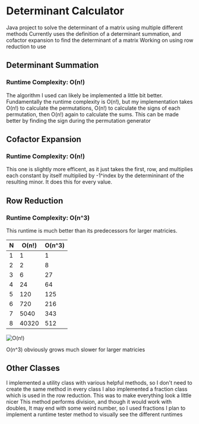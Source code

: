 # Determinant Calculator
Java project to solve the determinant of a matrix using multiple different methods
Currently uses the definition of a determinant summation, and cofactor expansion to find the determinant of a matrix
Working on using row reduction to use 

## Determinant Summation
### Runtime Complexity: O(n!)
The algorithm I used can likely be implemented a little bit better. Fundamentally the runtime complexity is O(n!), but my implementation
takes O(n!) to calculate the permutations, O(n!) to calculate the signs of each permutation, then O(n!) again to calculate the sums.
This can be made better by finding the sign during the permutation generator

## Cofactor Expansion
### Runtime Complexity: O(n!)
This one is slightly more efficent, as it just takes the first, row, and multiplies each constant by itself multiplied by -1^index by the 
determininant of the resulting minor. It does this for every value. 

## Row Reduction
### Runtime Complexity: O(n^3)
This runtime is much better than its predecessors for larger matricies. 

| N | O(n!)  | O(n^3) |
| --| -------| ------ |
| 1 | 1      | 1      |
| 2 | 2      | 8      |
| 3 | 6      | 27     |
| 4 | 24     | 64     |
| 5 | 120    | 125    |
| 6 | 720    | 216    |
| 7 | 5040   | 343    |
| 8 | 40320  | 512    |

![O(n!)](https://github.com/markstanl/DeterminantCalculator/assets/146277800/cf2d904b-c21d-41be-83b6-8f148f4b1943)

O(n^3) obviously grows much slower for larger matricies

## Other Classes
I implemented a utility class with various helpful methods, so I don't need to create the same method in 
every class
I also implemented a fraction class which is used in the row reduction. This was to make everything look a little nicer
This method performs division, and though it would work with doubles, It may end with some weird number, so I used 
fractions
I plan to implement a runtime tester method to visually see the different runtimes
